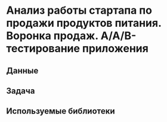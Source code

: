 # Анализ работы стартапа по продажи продуктов питания. Воронка продаж. А/А/В-тестирование приложения

## Данные


## Задача


## Используемые библиотеки
